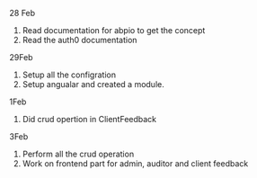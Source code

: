 28 Feb

1. Read documentation for abpio to get the concept
2. Read the auth0 documentation

29Feb

1. Setup all the configration
2. Setup angualar and created a module.

1Feb

1. Did crud opertion in ClientFeedback

3Feb

1. Perform all the crud operation
2. Work on frontend part for admin, auditor and client feedback
